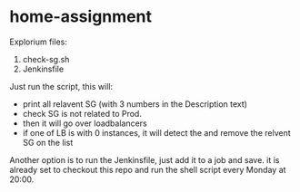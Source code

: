 # home-assignment


Explorium files:
1. check-sg.sh
2. Jenkinsfile


Just run the script, this will: 
  - print all relavent SG (with 3 numbers in the Description text)
  - check SG is not related to Prod.
  - then it will go over loadbalancers
  - if one of LB is with 0 instances, it will detect the and remove the relvent SG on the list

Another option is to run the Jenkinsfile, just add it to a job and save.
it is already set to checkout this repo and run the shell script every Monday at 20:00. 
